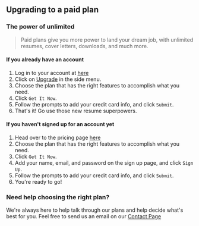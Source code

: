 ## Upgrading to a paid plan

### The power of unlimited

> Paid plans give you more power to land your dream job, with unlimited resumes, cover letters, downloads, and much more.

#### If you already have an account
1. Log in to your account at [here](https://savviest.com/login)
2. Click on [Upgrade](https://savviest.com/app/upgrade) in the side menu.
3. Choose the plan that has the right features to accomplish what you need.
4. Click `Get It Now`.
5. Follow the prompts to add your credit card info, and click `Submit`.
6. That's it! Go use those new resume superpowers.


#### If you haven't signed up for an account yet
1. Head over to the pricing page [here](https://savviest.com/pricing)
2. Choose the plan that has the right features to accomplish what you need.
4. Click `Get It Now`.
5. Add your name, email, and password on the sign up page, and click `Sign Up`.
6. Follow the prompts to add your credit card info, and click `Submit`.
7. You're ready to go!

### Need help choosing the right plan?
We're always here to help talk through our plans and help decide what's best for you. Feel free to send us an email on our [Contact Page](https://savviest.com/help/contact)
